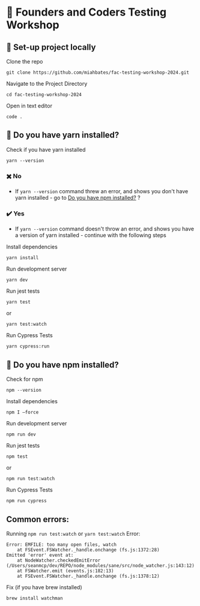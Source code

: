 # 🧪 Founders and Coders Testing Workshop

## 🔨 Set-up project locally

Clone the repo
```
git clone https://github.com/miahbates/fac-testing-workshop-2024.git
```

Navigate to the Project Directory
```
cd fac-testing-workshop-2024
```

Open in text editor
```
code .
```

## 🤔 Do you have yarn installed?
Check if you have yarn installed
```
yarn --version
```

### ✖️ No
*  If `yarn --version` command threw an error, and shows you don't have yarn installed - go to [Do you have npm installed?](#-do-you-have-npm-installed) ? 

### ✔️ Yes
* If `yarn --version` command doesn't throw an error, and shows you have a version of yarn installed - continue with the following steps

Install dependencies
```
yarn install
```

Run development server
```
yarn dev
```

Run jest tests
```
yarn test
```

or

```
yarn test:watch
```

Run Cypress Tests
```
yarn cypress:run
```

## 🤔 Do you have npm installed?
Check for npm 
```
npm --version
```

Install dependencies
```
npm I —force
```

Run development server
```
npm run dev
```

Run jest tests
```
npm test
```

or

```
npm run test:watch
```

Run Cypress Tests
```
npm run cypress
```

## Common errors:

Running `npm run test:watch` or `yarn test:watch`
Error:
```
Error: EMFILE: too many open files, watch
    at FSEvent.FSWatcher._handle.onchange (fs.js:1372:28)
Emitted 'error' event at:
    at NodeWatcher.checkedEmitError (/Users/seanmcp/dev/REPO/node_modules/sane/src/node_watcher.js:143:12)
    at FSWatcher.emit (events.js:182:13)
    at FSEvent.FSWatcher._handle.onchange (fs.js:1378:12)
```
Fix (if you have brew installed)
```
brew install watchman
```
